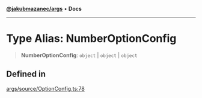 [**@jakubmazanec/args**](../README.md) • **Docs**

---

# Type Alias: NumberOptionConfig

> **NumberOptionConfig**: `object` \| `object` \| `object`

## Defined in

[args/source/OptionConfig.ts:78](https://github.com/jakubmazanec/tools/blob/1c4f0471e4ca7ee64c14124101a8ac795175e9bf/packages/args/source/OptionConfig.ts#L78)
